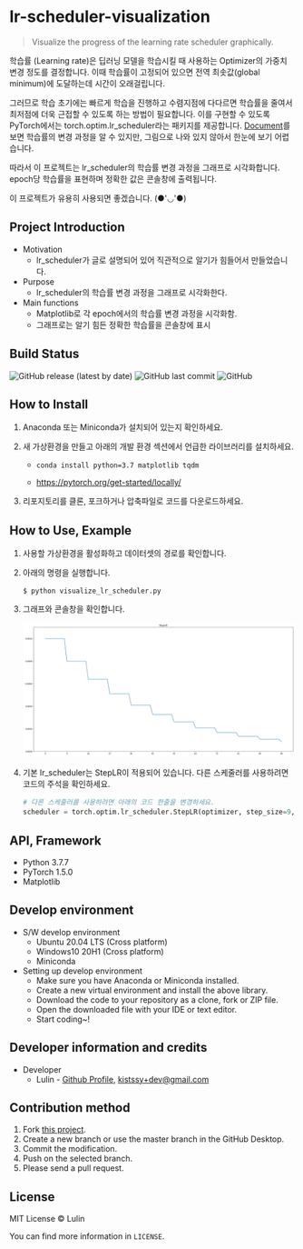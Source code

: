 # lr-scheduler-visualization

> Visualize the progress of the learning rate scheduler graphically.

학습률 (Learning rate)은 딥러닝 모델을 학습시킬 때 사용하는 Optimizer의 가중치 변경 정도를 결정합니다. 이때 학습률이 고정되어 있으면 전역 최솟값(global minimum)에 도달하는데 시간이 오래걸립니다.

그러므로 학습 초기에는 빠르게 학습을 진행하고 수렴지점에 다다르면 학습률을 줄여서 최저점에 더욱 근접할 수 있도록 하는 방법이 필요합니다. 이를 구현할 수 있도록 PyTorch에서는 torch.optim.lr_scheduler라는 패키지를 제공합니다. [Document](https://pytorch.org/docs/stable/optim.html#how-to-adjust-learning-rate)를 보면 학습률의 변경 과정을 알 수 있지만, 그림으로 나와 있지 않아서 한눈에 보기 어렵습니다.

따라서 이 프로젝트는 lr_scheduler의 학습률 변경 과정을 그래프로 시각화합니다. epoch당 학습률을 표현하며 정확한 값은 콘솔창에 출력됩니다.

이 프로젝트가 유용히 사용되면 좋겠습니다. (●'◡'●)

## Project Introduction

- Motivation
  - lr_scheduler가 글로 설명되어 있어 직관적으로 알기가 힘들어서 만들었습니다.
- Purpose
  - lr_scheduler의 학습률 변경 과정을 그래프로 시각화한다.
- Main functions
  - Matplotlib로 각 epoch에서의 학습률 변경 과정을 시각화함.
  - 그래프로는 알기 힘든 정확한 학습률을 콘솔창에 표시

## Build Status

![GitHub release (latest by date)](https://img.shields.io/github/v/release/LulinPollux/lr-scheduler-visualization) ![GitHub last commit](https://img.shields.io/github/last-commit/LulinPollux/lr-scheduler-visualization) ![GitHub](https://img.shields.io/github/license/LulinPollux/lr-scheduler-visualization) 

## How to Install

1. Anaconda 또는 Miniconda가 설치되어 있는지 확인하세요.

2. 새 가상환경을 만들고 아래의 개발 환경 섹션에서 언급한 라이브러리를 설치하세요.

   - ```
     conda install python=3.7 matplotlib tqdm
     ```

   - https://pytorch.org/get-started/locally/

3. 리포지토리를 클론, 포크하거나 압축파일로 코드를 다운로드하세요.

## How to Use, Example

1. 사용할 가상환경을 활성화하고 데이터셋의 경로를 확인합니다.

2. 아래의 명령을 실행합니다.

   ```shell
   $ python visualize_lr_scheduler.py
   ```

3. 그래프와 콘솔창을 확인합니다.

   ![Graph](./img/1.png)

4. 기본 lr_scheduler는 StepLR이 적용되어 있습니다. 다른 스케줄러를 사용하려면 코드의 주석을 확인하세요.

   ```python
   # 다른 스케줄러를 사용하려면 아래의 코드 한줄을 변경하세요.
   scheduler = torch.optim.lr_scheduler.StepLR(optimizer, step_size=9, gamma=0.8)
   ```

## API, Framework

- Python 3.7.7
- PyTorch 1.5.0
- Matplotlib

## Develop environment

- S/W develop environment
  - Ubuntu 20.04 LTS (Cross platform)
  - Windows10 20H1 (Cross platform)
  - Miniconda
- Setting up develop environment
  - Make sure you have Anaconda or Miniconda installed.
  - Create a new virtual environment and install the above library.
  - Download the code to your repository as a clone, fork or ZIP file.
  - Open the downloaded file with your IDE or text editor.
  - Start coding~!

## Developer information and credits

- Developer
  - Lulin - [Github Profile](https://github.com/LulinPollux), kistssy+dev@gmail.com

## Contribution method

1. Fork [this project](https://github.com/LulinPollux/lr-scheduler-visualization).
2. Create a new branch or use the master branch in the GitHub Desktop.
3. Commit the modification.
4. Push on the selected branch.
5. Please send a pull request.

## License

MIT License © Lulin

You can find more information in `LICENSE`.
